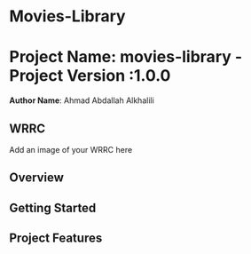 # Movies-Library
# Project Name: movies-library  - Project Version :1.0.0

**Author Name**: Ahmad Abdallah Alkhalili

## WRRC
Add an image of your WRRC here

## Overview

## Getting Started
<!-- What are the steps that a user must take in order to build this app on their own machine and get it running? -->

## Project Features
<!-- What are the features included in you app -->


